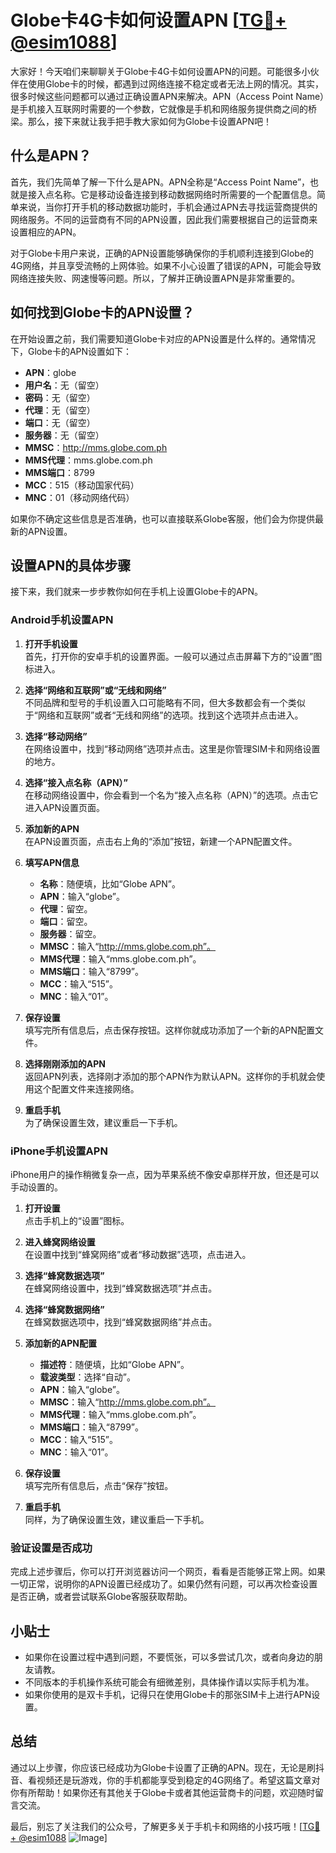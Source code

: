 # Globe卡4G卡如何设置APN [[TG💪+ @esim1088](https://t.me/s/esim1088)]

大家好！今天咱们来聊聊关于Globe卡4G卡如何设置APN的问题。可能很多小伙伴在使用Globe卡的时候，都遇到过网络连接不稳定或者无法上网的情况。其实，很多时候这些问题都可以通过正确设置APN来解决。APN（Access Point Name）是手机接入互联网时需要的一个参数，它就像是手机和网络服务提供商之间的桥梁。那么，接下来就让我手把手教大家如何为Globe卡设置APN吧！

## 什么是APN？

首先，我们先简单了解一下什么是APN。APN全称是“Access Point Name”，也就是接入点名称。它是移动设备连接到移动数据网络时所需要的一个配置信息。简单来说，当你打开手机的移动数据功能时，手机会通过APN去寻找运营商提供的网络服务。不同的运营商有不同的APN设置，因此我们需要根据自己的运营商来设置相应的APN。

对于Globe卡用户来说，正确的APN设置能够确保你的手机顺利连接到Globe的4G网络，并且享受流畅的上网体验。如果不小心设置了错误的APN，可能会导致网络连接失败、网速慢等问题。所以，了解并正确设置APN是非常重要的。

## 如何找到Globe卡的APN设置？

在开始设置之前，我们需要知道Globe卡对应的APN设置是什么样的。通常情况下，Globe卡的APN设置如下：

- **APN**：globe
- **用户名**：无（留空）
- **密码**：无（留空）
- **代理**：无（留空）
- **端口**：无（留空）
- **服务器**：无（留空）
- **MMSC**：http://mms.globe.com.ph
- **MMS代理**：mms.globe.com.ph
- **MMS端口**：8799
- **MCC**：515（移动国家代码）
- **MNC**：01（移动网络代码）

如果你不确定这些信息是否准确，也可以直接联系Globe客服，他们会为你提供最新的APN设置。

## 设置APN的具体步骤

接下来，我们就来一步步教你如何在手机上设置Globe卡的APN。

### Android手机设置APN

1. **打开手机设置**  
   首先，打开你的安卓手机的设置界面。一般可以通过点击屏幕下方的“设置”图标进入。

2. **选择“网络和互联网”或“无线和网络”**  
   不同品牌和型号的手机设置入口可能略有不同，但大多数都会有一个类似于“网络和互联网”或者“无线和网络”的选项。找到这个选项并点击进入。

3. **选择“移动网络”**  
   在网络设置中，找到“移动网络”选项并点击。这里是你管理SIM卡和网络设置的地方。

4. **选择“接入点名称（APN）”**  
   在移动网络设置中，你会看到一个名为“接入点名称（APN）”的选项。点击它进入APN设置页面。

5. **添加新的APN**  
   在APN设置页面，点击右上角的“添加”按钮，新建一个APN配置文件。

6. **填写APN信息**  
   - **名称**：随便填，比如“Globe APN”。  
   - **APN**：输入“globe”。  
   - **代理**：留空。  
   - **端口**：留空。  
   - **服务器**：留空。  
   - **MMSC**：输入“http://mms.globe.com.ph”。  
   - **MMS代理**：输入“mms.globe.com.ph”。  
   - **MMS端口**：输入“8799”。  
   - **MCC**：输入“515”。  
   - **MNC**：输入“01”。  

7. **保存设置**  
   填写完所有信息后，点击保存按钮。这样你就成功添加了一个新的APN配置文件。

8. **选择刚刚添加的APN**  
   返回APN列表，选择刚才添加的那个APN作为默认APN。这样你的手机就会使用这个配置文件来连接网络。

9. **重启手机**  
   为了确保设置生效，建议重启一下手机。

### iPhone手机设置APN

iPhone用户的操作稍微复杂一点，因为苹果系统不像安卓那样开放，但还是可以手动设置的。

1. **打开设置**  
   点击手机上的“设置”图标。

2. **进入蜂窝网络设置**  
   在设置中找到“蜂窝网络”或者“移动数据”选项，点击进入。

3. **选择“蜂窝数据选项”**  
   在蜂窝网络设置中，找到“蜂窝数据选项”并点击。

4. **选择“蜂窝数据网络”**  
   在蜂窝数据选项中，找到“蜂窝数据网络”并点击。

5. **添加新的APN配置**  
   - **描述符**：随便填，比如“Globe APN”。  
   - **载波类型**：选择“自动”。  
   - **APN**：输入“globe”。  
   - **MMSC**：输入“http://mms.globe.com.ph”。  
   - **MMS代理**：输入“mms.globe.com.ph”。  
   - **MMS端口**：输入“8799”。  
   - **MCC**：输入“515”。  
   - **MNC**：输入“01”。  

6. **保存设置**  
   填写完所有信息后，点击“保存”按钮。

7. **重启手机**  
   同样，为了确保设置生效，建议重启一下手机。

### 验证设置是否成功

完成上述步骤后，你可以打开浏览器访问一个网页，看看是否能够正常上网。如果一切正常，说明你的APN设置已经成功了。如果仍然有问题，可以再次检查设置是否正确，或者尝试联系Globe客服获取帮助。

## 小贴士

- 如果你在设置过程中遇到问题，不要慌张，可以多尝试几次，或者向身边的朋友请教。
- 不同版本的手机操作系统可能会有细微差别，具体操作请以实际手机为准。
- 如果你使用的是双卡手机，记得只在使用Globe卡的那张SIM卡上进行APN设置。

## 总结

通过以上步骤，你应该已经成功为Globe卡设置了正确的APN。现在，无论是刷抖音、看视频还是玩游戏，你的手机都能享受到稳定的4G网络了。希望这篇文章对你有所帮助！如果你还有其他关于Globe卡或者其他运营商卡的问题，欢迎随时留言交流。

最后，别忘了关注我们的公众号，了解更多关于手机卡和网络的小技巧哦！[[TG💪+ @esim1088](https://t.me/s/esim1088) ![Image](https://i.postimg.cc/4NQfJmqS/Snipaste-2025-05-13-00-14-12.png)]